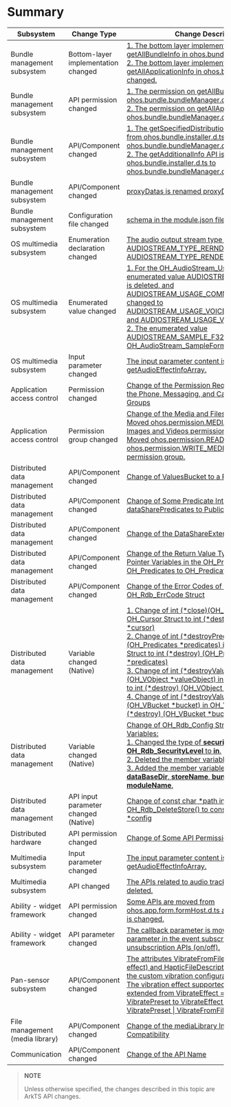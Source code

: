 # Summary


| Subsystem| Change Type| Change Description|
| -------- | -------- | -------- |
| Bundle management subsystem| Bottom-layer implementation changed| [1. The bottom layer implementation of getAllBundleInfo in ohos.bundle.d.ts is changed.](changelogs-bundlemanager.md#clbundlemanager1-bottom-layer-implementation-of-getallbundleinfo-in-ohosbundledts-changed)<br>[2. The bottom layer implementation of getAllApplicationInfo in ohos.bundle.d.ts is changed.](changelogs-bundlemanager.md#clbundlemanager2-bottom-layer-implementation-of-getallapplicationinfo-in-ohosbundledts-changed) |
| Bundle management subsystem| API permission changed| [1. The permission on getAllBundleInfo in ohos.bundle.bundleManager.d.ts is changed.](changelogs-bundlemanager.md#clbundlemanager3-permission-on-getallbundleinfo-in-ohosbundlebundlemanagerdts-changed)<br>[2. The permission on getAllApplicationInfo in ohos.bundle.bundleManager.d.ts is changed.](changelogs-bundlemanager.md#clbundlemanager4-permission-on-getallapplicationinfo-in-ohosbundlebundlemanagerdts-changed) |
| Bundle management subsystem| API/Component changed| [1. The getSpecifiedDistributionType API is moved from ohos.bundle.installer.d.ts to ohos.bundle.bundleManager.d.ts.](changelogs-bundlemanager.md#clbundlemanager5-getspecifieddistributiontype-moved-from-ohosbundleinstallerdts-to-ohosbundlebundlemanagerdts)<br>[2. The getAdditionalInfo API is moved from ohos.bundle.installer.d.ts to ohos.bundle.bundleManager.d.ts.](changelogs-bundlemanager.md#clbundlemanager6-getadditionalinfo-moved-from-ohosbundleinstallerdts-to-ohosbundlebundlemanagerdts) |
| Bundle management subsystem| API/Component changed| [proxyDatas is renamed proxyData.](changelogs-bundlemanager.md#clbundlemanager7-proxydatas-renamed-proxydata-in-the-modulejson5-file) |
| Bundle management subsystem| Configuration file changed| [schema in the module.json file is changed.](https://gitee.com/openharmony/docs/blob/master/en/release-notes/changelogs/OpenHarmony_4.0.9.3/changelogs-bundlemanager.md) |
| OS multimedia subsystem| Enumeration declaration changed| [The audio output stream type is changed from AUDIOSTREAM_TYPE_RERNDERER to AUDIOSTREAM_TYPE_RENDERER.](changelogs-multimedia.md#clmultimedia1-stream-type-enum-declaration-in-audio-c-apis-changed)|
| OS multimedia subsystem| Enumerated value changed| [1. For the OH_AudioStream_Usage enum, the enumerated value AUDIOSTREAM_USAGE_MEDIA is deleted, and AUDIOSTREAM_USAGE_COMMUNICATION is changed to AUDIOSTREAM_USAGE_VOICE_COMMUNICATION and AUDIOSTREAM_USAGE_VOICE_ASSISTANT.](changelogs-multimedia.md#clmultimedia2-oh_audiostream_usage-changed)<br>[2. The enumerated value AUDIOSTREAM_SAMPLE_F32LE is deleted for the OH_AudioStream_SampleFormat enum.](changelogs-multimedia.md#clmultimedia3-audiostream_sample_f32le-deleted-for-oh_audiostream_sampleformat) |
| OS multimedia subsystem| Input parameter changed| [The input parameter content is deleted from getAudioEffectInfoArray.](changelogs-multimedia.md#clmultimedia4-deleted-content-from-getaudioeffectinfoarray) |
| Application access control | Permission changed | [Change of the Permission Requesting Modes of the Phone, Messaging, and Call Logs Permission Groups](changelogs-accessToken.md#claccesstoken2-change-of-the-permission-requesting-modes-of-the-phone-messaging-and-call-logs-permission-groups) |
| Application access control | Permission group changed | [Change of the Media and Files Permission Group:<br/>Moved ohos.permission.MEDIA_LOCATION to the Images and Videos permission group.<br/>Moved ohos.permission.READ_MEDIA and ohos.permission.WRITE_MEDIA to the Documents permission group.](changelogs-accessToken.md#claccesstoken1-change-of-the-media-and-files-permission-group) |
| Distributed data management | API/Component changed | [Change of ValuesBucket to a Public Interface](changelogs-distributeddatamgr.md#cldistributeddatamgr1-change-of-valuesbucket-to-a-public-interface) |
| Distributed data management | API/Component changed | [Change of Some Predicate Interfaces in dataSharePredicates to Public Interfaces](changelogs-distributeddatamgr.md#cldistributeddatamgr2-change-of-some-predicate-interfaces-in-datasharepredicates-to-public-interfaces) |
| Distributed data management | API/Component changed | [Change of the DataShareExtensionAbility Context](changelogs-distributeddatamgr.md#cldistributeddatamgr3-change-of-the-datashareextensionability-context) |
| Distributed data management | API/Component changed | [Change of the Return Value Type of Function Pointer Variables in the OH_Predicates Struct from OH_Predicates to OH_Predicates *](changelogs-distributeddatamgr.md#cldistributeddatamgr4-change-of-the-return-value-type-of-function-pointer-variables-in-the-oh_predicates-struct-from-oh_predicates-to-oh_predicates-) |
| Distributed data management | API/Component changed | [Change of the Error Codes of the OH_Rdb_ErrCode Struct](changelogs-distributeddatamgr.md#cldistributeddatamgr5-change-of-the-error-codes-of-the-oh_rdb_errcode-struct) |
| Distributed data management | Variable changed (Native) | [1. Change of int (*close)(OH_Cursor *cursor) in OH_Cursor Struct to int (*destroy)(OH_Cursor *cursor)](changelogs-distributeddatamgr.md#cldistributeddatamgr6-change-of-int-closeoh_cursor-cursor-in-oh_cursor-struct-to-int-destroyoh_cursor-cursor)<br/>[2. Change of int (*destroyPredicates)(OH_Predicates *predicates) in OH_Predicates Struct to int (*destroy) (OH_Predicates *predicates)](changelogs-distributeddatamgr.md#cldistributeddatamgr7-change-of-int-destroypredicatesoh_predicates-predicates-in-oh_predicates-struct-to-int-destroy-oh_predicates-predicates)<br/>[3. Change of int (*destroyValueObject)(OH_VObject *valueObject) in OH_VObject Struct to int (*destroy) (OH_VObject *valueObject)](changelogs-distributeddatamgr.md#cldistributeddatamgr8-change-of-int-destroyvalueobjectoh_vobject-valueobject-in-oh_vobject-struct-to-int-destroy-oh_vobject-valueobject)<br/>[4. Change of int (*destroyValuesBucket)(OH_VBucket *bucket) in OH_VBucket Struct to int (*destroy) (OH_VBucket *bucket)](changelogs-distributeddatamgr.md#cldistributeddatamgr9-change-of-int-destroyvaluesbucketoh_vbucket-bucket-in-oh_vbucket-struct-to-int-destroy-oh_vbucket-bucket) |
| Distributed data management | Variable changed (Native) | [Change of OH_Rdb_Config Struct Member Variables:<br/>1. Changed the type of **securityLevel** from **enum OH_Rdb_SecurityLevel** to **in**.<br/>2. Deleted the member variable **path**.<br/>3. Added the member variables **selfSize**, **dataBaseDir**, **storeName**, **bundleName**, and **moduleName**.](changelogs-distributeddatamgr.md#cldistributeddatamgr10-change-of-oh_rdb_config-struct-member-variables) |
| Distributed data management | API input parameter changed  (Native) | [Change of const char *path in OH_Rdb_DeleteStore() to const OH_Rdb_Config *config](changelogs-distributeddatamgr.md#cldistributeddatamgr11-change-of-const-char-path-in-oh_rdb_deletestore-to-const-oh_rdb_config-config) |
| Distributed hardware | API permission changed | [Change of Some API Permissions](changelogs-device_manager.md) |
| Multimedia subsystem| Input parameter changed| [The input parameter content is deleted from getAudioEffectInfoArray.](changelogs-multimedia.md#clmultimedia4-deleted-content-from-getaudioeffectinfoarray) |
| Multimedia subsystem| API changed| [The APIs related to audio track switching are deleted.](changelogs-multimedia.md#clmultimedia5-playback-apis-changed) |
| Ability - widget framework| API permission changed| [Some APIs are moved from ohos.app.form.formHost.d.ts and their permission is changed.](changelogs-formfwk.md#clformfwk1-some-apis-moved-from-ohosappformformhostdts-and-their-permission-changed) |
| Ability - widget framework| API parameter changed| [The callback parameter is moved as the last parameter in the event subscription and unsubscription APIs (on/off).](changelogs-formfwk.md#clformfwk2-adjusted-the-parameter-sequence-of-event-subscription-and-unsubscription-apis-onoff) |
| Pan-sensor subsystem| API/Component changed| [The attributes VibrateFromFile (custom vibration effect) and HapticFileDescriptor (file descriptor of the custom vibration configuration file) are added. The vibration effect supported by startVibration is extended from VibrateEffect = VibrateTime \| VibratePreset to VibrateEffect = VibrateTime \| VibratePreset \| VibrateFromFile.](changelogs-miscdevice.md) |
| File management (media library) | API/Component changed | [Change of the mediaLibrary Interface Compatibility](changelogs-medialibrary.md#clfile1-change-of-the-mediabibrary-interface-compatibility) |
| Communication | API/Component changed | [Change of the API Name](changelogs-wifiManager.md#clwifi1-change-of-the-name-of-the-api-for-obtaining-wi-fi-scan-result) |

> **NOTE**
> 
> Unless otherwise specified, the changes described in this topic are ArkTS API changes.

<!--no_check-->